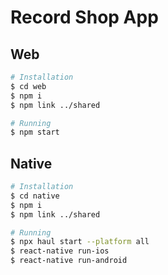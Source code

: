 # Record Shop App

## Web

```bash
# Installation
$ cd web
$ npm i
$ npm link ../shared

# Running
$ npm start
```

## Native

```bash
# Installation
$ cd native
$ npm i
$ npm link ../shared

# Running
$ npx haul start --platform all
$ react-native run-ios
$ react-native run-android
```
